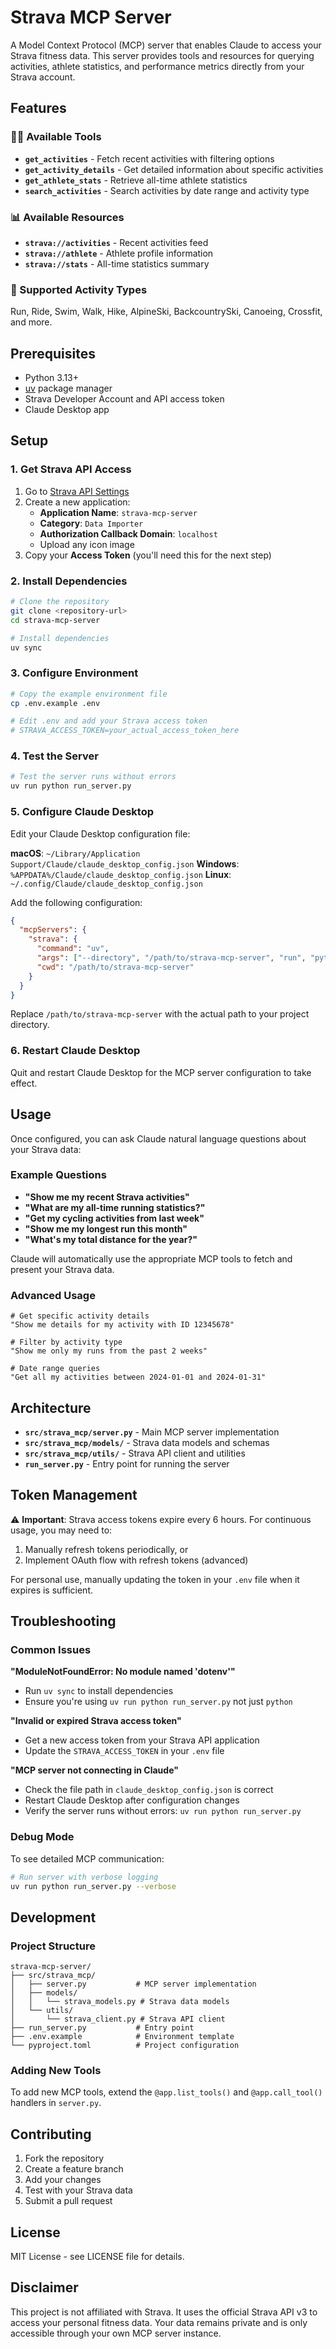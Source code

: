 # Strava MCP Server

A Model Context Protocol (MCP) server that enables Claude to access your Strava fitness data. This server provides tools and resources for querying activities, athlete statistics, and performance metrics directly from your Strava account.

## Features

### 🏃‍♂️ Available Tools
- **`get_activities`** - Fetch recent activities with filtering options
- **`get_activity_details`** - Get detailed information about specific activities
- **`get_athlete_stats`** - Retrieve all-time athlete statistics
- **`search_activities`** - Search activities by date range and activity type

### 📊 Available Resources
- **`strava://activities`** - Recent activities feed
- **`strava://athlete`** - Athlete profile information
- **`strava://stats`** - All-time statistics summary

### 🎯 Supported Activity Types
Run, Ride, Swim, Walk, Hike, AlpineSki, BackcountrySki, Canoeing, Crossfit, and more.

## Prerequisites

- Python 3.13+
- [uv](https://docs.astral.sh/uv/) package manager
- Strava Developer Account and API access token
- Claude Desktop app

## Setup

### 1. Get Strava API Access

1. Go to [Strava API Settings](https://www.strava.com/settings/api)
2. Create a new application:
   - **Application Name**: `strava-mcp-server`
   - **Category**: `Data Importer`
   - **Authorization Callback Domain**: `localhost`
   - Upload any icon image
3. Copy your **Access Token** (you'll need this for the next step)

### 2. Install Dependencies

```bash
# Clone the repository
git clone <repository-url>
cd strava-mcp-server

# Install dependencies
uv sync
```

### 3. Configure Environment

```bash
# Copy the example environment file
cp .env.example .env

# Edit .env and add your Strava access token
# STRAVA_ACCESS_TOKEN=your_actual_access_token_here
```

### 4. Test the Server

```bash
# Test the server runs without errors
uv run python run_server.py
```

### 5. Configure Claude Desktop

Edit your Claude Desktop configuration file:

**macOS**: `~/Library/Application Support/Claude/claude_desktop_config.json`
**Windows**: `%APPDATA%/Claude/claude_desktop_config.json`
**Linux**: `~/.config/Claude/claude_desktop_config.json`

Add the following configuration:

```json
{
  "mcpServers": {
    "strava": {
      "command": "uv",
      "args": ["--directory", "/path/to/strava-mcp-server", "run", "python", "run_server.py"],
      "cwd": "/path/to/strava-mcp-server"
    }
  }
}
```

Replace `/path/to/strava-mcp-server` with the actual path to your project directory.

### 6. Restart Claude Desktop

Quit and restart Claude Desktop for the MCP server configuration to take effect.

## Usage

Once configured, you can ask Claude natural language questions about your Strava data:

### Example Questions
- **"Show me my recent Strava activities"**
- **"What are my all-time running statistics?"**
- **"Get my cycling activities from last week"**
- **"Show me my longest run this month"**
- **"What's my total distance for the year?"**

Claude will automatically use the appropriate MCP tools to fetch and present your Strava data.

### Advanced Usage
```
# Get specific activity details
"Show me details for my activity with ID 12345678"

# Filter by activity type
"Show me only my runs from the past 2 weeks"

# Date range queries
"Get all my activities between 2024-01-01 and 2024-01-31"
```

## Architecture

- **`src/strava_mcp/server.py`** - Main MCP server implementation
- **`src/strava_mcp/models/`** - Strava data models and schemas
- **`src/strava_mcp/utils/`** - Strava API client and utilities
- **`run_server.py`** - Entry point for running the server

## Token Management

⚠️ **Important**: Strava access tokens expire every 6 hours. For continuous usage, you may need to:
1. Manually refresh tokens periodically, or
2. Implement OAuth flow with refresh tokens (advanced)

For personal use, manually updating the token in your `.env` file when it expires is sufficient.

## Troubleshooting

### Common Issues

**"ModuleNotFoundError: No module named 'dotenv'"**
- Run `uv sync` to install dependencies
- Ensure you're using `uv run python run_server.py` not just `python`

**"Invalid or expired Strava access token"**
- Get a new access token from your Strava API application
- Update the `STRAVA_ACCESS_TOKEN` in your `.env` file

**"MCP server not connecting in Claude"**
- Check the file path in `claude_desktop_config.json` is correct
- Restart Claude Desktop after configuration changes
- Verify the server runs without errors: `uv run python run_server.py`

### Debug Mode

To see detailed MCP communication:
```bash
# Run server with verbose logging
uv run python run_server.py --verbose
```

## Development

### Project Structure
```
strava-mcp-server/
├── src/strava_mcp/
│   ├── server.py           # MCP server implementation
│   ├── models/
│   │   └── strava_models.py # Strava data models
│   └── utils/
│       └── strava_client.py # Strava API client
├── run_server.py           # Entry point
├── .env.example            # Environment template
└── pyproject.toml          # Project configuration
```

### Adding New Tools

To add new MCP tools, extend the `@app.list_tools()` and `@app.call_tool()` handlers in `server.py`.

## Contributing

1. Fork the repository
2. Create a feature branch
3. Add your changes
4. Test with your Strava data
5. Submit a pull request

## License

MIT License - see LICENSE file for details.

## Disclaimer

This project is not affiliated with Strava. It uses the official Strava API v3 to access your personal fitness data. Your data remains private and is only accessible through your own MCP server instance.
